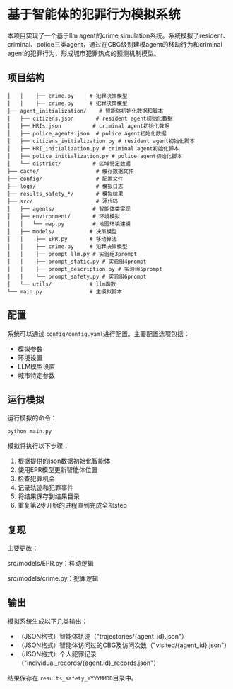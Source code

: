# 基于智能体的犯罪行为模拟系统

本项目实现了一个基于llm agent的crime simulation系统。系统模拟了resident、criminal、police三类agent，通过在CBG级别建模agent的移动行为和criminal agent的犯罪行为，形成城市犯罪热点的预测机制模型。

## 项目结构

```
│   │    ├── crime.py     # 犯罪决策模型
│   │    ├── crime.py     # 犯罪决策模型
├── agent_initialization/    # 智能体初始化数据和脚本
│   ├── citizens.json       # resident agent初始化数据
│   ├── HRIs.json          # criminal agent初始化数据
│   ├── police_agents.json  # police agent初始化数据
│   ├── citizens_initialization.py # resident agent初始化脚本
│   ├── HRI_initialization.py # criminal agent初始化脚本
│   ├── police_initialization.py # police agent初始化脚本
│   └── district/          # 区域特定数据
├── cache/                  # 缓存数据文件
├── config/                 # 配置文件
├── logs/                   # 模拟日志
├── results_safety_*/       # 模拟结果
├── src/                    # 源代码
│   ├── agents/            # 智能体类实现
│   ├── environment/       # 环境模拟
│   │   └── map.py         # 地图环境建模
│   ├── models/           # 决策模型
│   │    ├── EPR.py       # 移动算法
│   │    ├── crime.py     # 犯罪决策模型
│   │    ├── prompt_llm.py # 实验组3prompt
│   │    ├── prompt_static.py # 实验组4prompt
│   │    ├── prompt_description.py # 实验组5prompt
│   │    └── prompt_safety.py # 实验组6prompt
│   └── utils/            # llm函数
└── main.py               # 主模拟脚本
```

## 配置

系统可以通过 `config/config.yaml`进行配置。主要配置选项包括：

- 模拟参数
- 环境设置
- LLM模型设置
- 城市特定参数

## 运行模拟

运行模拟的命令：

```bash
python main.py
```

模拟将执行以下步骤：

1. 根据提供的json数据初始化智能体
2. 使用EPR模型更新智能体位置
3. 检查犯罪机会
4. 记录轨迹和犯罪事件
5. 将结果保存到结果目录
6. 重复第2步开始的进程直到完成全部step

## 复现

主要更改：

src/models/EPR.py：移动逻辑

src/models/crime.py：犯罪逻辑

## 输出

模拟系统生成以下几类输出：

- （JSON格式）智能体轨迹（"trajectories/{agent_id}.json"）
- （JSON格式）智能体访问过的CBG及访问次数（"visited/{agent_id}.json"）
- （JSON格式）个人犯罪记录（"individual_records/{agent.id}_records.json"）

结果保存在 `results_safety_YYYYMMDD`目录中。
